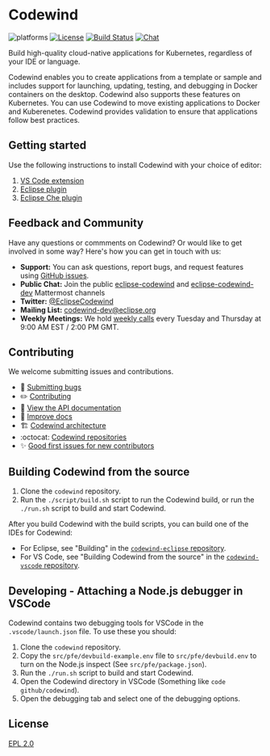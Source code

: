 # Codewind
![platforms](https://img.shields.io/badge/runtime-Java%20%7C%20Swift%20%7C%20Node-yellow.svg)
[![License](https://img.shields.io/badge/License-EPL%202.0-red.svg?label=license&logo=eclipse)](https://www.eclipse.org/legal/epl-2.0/)
[![Build Status](https://ci.eclipse.org/codewind/buildStatus/icon?job=Codewind%2Fcodewind%2Fmaster)](https://ci.eclipse.org/codewind/job/Codewind/job/codewind/job/master/)
[![Chat](https://img.shields.io/static/v1.svg?label=chat&message=mattermost&color=145dbf)](https://mattermost.eclipse.org/eclipse/channels/eclipse-codewind)

Build high-quality cloud-native applications for Kubernetes, regardless of your IDE or language.

Codewind enables you to create applications from a template or sample and includes support for launching, updating, testing, and debugging in  Docker containers on the desktop. Codewind also supports these features on Kubernetes. You can use Codewind to move existing applications to Docker and Kuberenetes. Codewind provides validation to ensure that applications follow best practices.

## Getting started

Use the following instructions to install Codewind with your choice of editor:
1. [VS Code extension](https://github.com/eclipse/codewind-vscode)
2. [Eclipse plugin](https://github.com/eclipse/codewind-eclipse)
3. [Eclipse Che plugin](https://github.com/eclipse/codewind-che-plugin)

## Feedback and Community

Have any questions or commments on Codewind? Or would like to get involved in some way? Here's how you can get in touch with us:
- **Support:** You can ask questions, report bugs, and request features using [GitHub issues](https://github.com/eclipse/codewind/issues).
- **Public Chat:** Join the public [eclipse-codewind](https://mattermost.eclipse.org/eclipse/channels/eclipse-codewind) and [eclipse-codewind-dev](https://mattermost.eclipse.org/eclipse/channels/eclipse-codewind-dev) Mattermost channels
- **Twitter:** [@EclipseCodewind](https://twitter.com/EclipseCodewind)
- **Mailing List:** [codewind-dev@eclipse.org](https://accounts.eclipse.org/mailing-list/codewind-dev)
- **Weekly Meetings:** We hold [weekly calls](https://github.com/eclipse/codewind/wiki/Codewind-Calls) every Tuesday and Thursday at 9:00 AM EST / 2:00 PM GMT.

## Contributing
We welcome submitting issues and contributions.
- :bug: [Submitting bugs](https://github.com/eclipse/codewind/issues)
- :pencil2: [Contributing](CONTRIBUTING.md)
- :mag_right: [View the API documentation](https://eclipse.github.io/codewind/)
- :memo: [Improve docs](https://github.com/eclipse/codewind-docs)
- :building_construction: [Codewind architecture](https://github.com/codewind-resources/design-documentation)
- :octocat: [Codewind repositories](https://github.com/eclipse?utf8=%E2%9C%93&q=codewind&type=&language=)
- :sparkles: [Good first issues for new contributors](https://github.com/eclipse/codewind/issues?q=is%3Aissue+is%3Aopen+label%3A%22good+first+issue%22)

## Building Codewind from the source
1. Clone the `codewind` repository.
2. Run the `./script/build.sh` script to run the Codewind build, or run the `./run.sh` script to build and start Codewind.

After you build Codewind with the build scripts, you can build one of the IDEs for Codewind:
- For Eclipse, see "Building" in the [`codewind-eclipse` repository](https://github.com/eclipse/codewind-eclipse/blob/master/README.md).
- For VS Code, see "Building Codewind from the source" in the [`codewind-vscode` repository](https://github.com/eclipse/codewind-vscode/blob/master/README.md).

## Developing - Attaching a Node.js debugger in VSCode
Codewind contains two debugging tools for VSCode in the `.vscode/launch.json` file.
To use these you should:
1. Clone the `codewind` repository.
2. Copy the `src/pfe/devbuild-example.env` file to `src/pfe/devbuild.env` to turn on the Node.js inspect (See `src/pfe/package.json`).
3. Run the `./run.sh` script to build and start Codewind.
4. Open the Codewind directory in VSCode (Something like `code github/codewind`).
5. Open the debugging tab and select one of the debugging options.


## License
[EPL 2.0](https://www.eclipse.org/legal/epl-2.0/)
